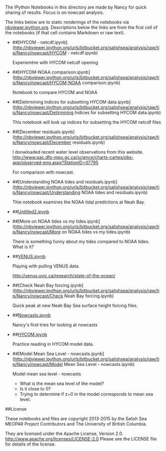 The IPython Notebooks in this directory are made by Nancy for
quick sharing of results. Focus is on nowcast analysis.

The links below are to static renderings of the notebooks via
[nbviewer.ipython.org](http://nbviewer.ipython.org/).
Descriptions below the links are from the first cell of the notebooks
(if that cell contains Markdown or raw text).

* ##[HYCOM - netcdf.ipynb](http://nbviewer.ipython.org/urls/bitbucket.org/salishsea/analysis/raw/tip/Nancy/nowcast/HYCOM - netcdf.ipynb)  
    
    Experiemtne with HYCOM netcdf opening  

* ##[HYCOM-NOAA comparison.ipynb](http://nbviewer.ipython.org/urls/bitbucket.org/salishsea/analysis/raw/tip/Nancy/nowcast/HYCOM-NOAA comparison.ipynb)  
    
    Notebook to compare HYCOM and NOAA  

* ##[Detirmining Indices for subsetting HYCOM data.ipynb](http://nbviewer.ipython.org/urls/bitbucket.org/salishsea/analysis/raw/tip/Nancy/nowcast/Detirmining Indices for subsetting HYCOM data.ipynb)  
    
    This notebook will look up indices for subsetting the HYCOM netcdf files  

* ##[December residuals.ipynb](http://nbviewer.ipython.org/urls/bitbucket.org/salishsea/analysis/raw/tip/Nancy/nowcast/December residuals.ipynb)  
    
    I donwloaded recent water level observations from this website.  
    http://www.pac.dfo-mpo.gc.ca/science/charts-cartes/obs-app/observed-eng.aspx?StationID=07795  
      
    For comparison with nowcast.  

* ##[Understanding NOAA tides and residuals.ipynb](http://nbviewer.ipython.org/urls/bitbucket.org/salishsea/analysis/raw/tip/Nancy/nowcast/Understanding NOAA tides and residuals.ipynb)  
    
    Thie notebook examines the NOAA tidal predictions at Neah Bay.  

* ##[Untitled2.ipynb](http://nbviewer.ipython.org/urls/bitbucket.org/salishsea/analysis/raw/tip/Nancy/nowcast/Untitled2.ipynb)  
    
* ##[More on NOAA tides vs my tides.ipynb](http://nbviewer.ipython.org/urls/bitbucket.org/salishsea/analysis/raw/tip/Nancy/nowcast/More on NOAA tides vs my tides.ipynb)  
    
    There is something funny about my tides compared to NOAA tides. What is it?  

* ##[VENUS.ipynb](http://nbviewer.ipython.org/urls/bitbucket.org/salishsea/analysis/raw/tip/Nancy/nowcast/VENUS.ipynb)  
    
    Playing with pulling VENUS data.  
      
    http://venus.uvic.ca/research/state-of-the-ocean/  

* ##[Check Neah Bay forcing.ipynb](http://nbviewer.ipython.org/urls/bitbucket.org/salishsea/analysis/raw/tip/Nancy/nowcast/Check Neah Bay forcing.ipynb)  
    
    Quick peak at new Neah Bay Sea surface height forcing files.  

* ##[Nowcasts.ipynb](http://nbviewer.ipython.org/urls/bitbucket.org/salishsea/analysis/raw/tip/Nancy/nowcast/Nowcasts.ipynb)  
    
    Nancy's first tries for looking at nowcasts  

* ##[HYCOM.ipynb](http://nbviewer.ipython.org/urls/bitbucket.org/salishsea/analysis/raw/tip/Nancy/nowcast/HYCOM.ipynb)  
    
    Practice reading in HYCOM model data.  

* ##[Model Mean Sea Level - nowcasts.ipynb](http://nbviewer.ipython.org/urls/bitbucket.org/salishsea/analysis/raw/tip/Nancy/nowcast/Model Mean Sea Level - nowcasts.ipynb)  
    
    Model mean sea level - nowcasts  
      
    * What is the mean sea level of the model?  
    * Is it close to 0?   
    * Trying to determine if z=0 in the model corresponds to mean sea level.   


##License

These notebooks and files are copyright 2013-2015
by the Salish Sea MEOPAR Project Contributors
and The University of British Columbia.

They are licensed under the Apache License, Version 2.0.
http://www.apache.org/licenses/LICENSE-2.0
Please see the LICENSE file for details of the license.
